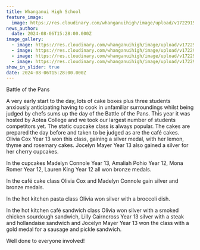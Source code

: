 ```yaml
---
title: Whanganui High School
feature_image:
  image: https://res.cloudinary.com/whanganuihigh/image/upload/v1722915017/News/Battle_of_Pans.jpg
news_author:
  date: 2024-08-06T15:28:00.000Z
image_gallery:
  - image: https://res.cloudinary.com/whanganuihigh/image/upload/v1722915021/News/Battle_of_pans1.jpg
  - image: https://res.cloudinary.com/whanganuihigh/image/upload/v1722915018/News/battle_of_pans4.jpg
  - image: https://res.cloudinary.com/whanganuihigh/image/upload/v1722915017/News/Battle_of_pans2.jpg
  - image: https://res.cloudinary.com/whanganuihigh/image/upload/v1722915017/News/battle_of_pans3.jpg
show_in_slider: true
date: 2024-08-06T15:28:00.000Z
---
```

Battle of the Pans

A very early start to the day, lots of cake boxes plus three students anxiously anticipating having to cook in unfamiliar surroundings whilst being judged by chefs sums up the day of the Battle of the Pans. This year it was hosted by Aotea College and we took our largest number of students competitors yet. The static cupcake class is always popular. The cakes are prepared the day before and taken to be judged as are the café cakes. Olivia Cox Year 13 won this class, gaining a silver medal, with her lemon, thyme and rosemary cakes. Jocelyn Mayer Year 13 also gained a silver for her cherry cupcakes.

In the cupcakes Madelyn Connole Year 13, Amaliah Pohio Year 12, Mona Romer Year 12, Lauren King Year 12 all won bronze medals.

In the café cake class Olivia Cox and Madelyn Connole gain silver and bronze medals.

In the hot kitchen pasta class Olivia won silver with a broccoli dish.

In the hot kitchen café sandwich class Olivia won silver with a smoked chicken sourdough sandwich, Lilly Cairncross Year 13 silver with a steak and hollandaise sandwich and Jocelyn Mayer Year 13 won the class with a gold medal for a sausage and pickle sandwich.

Well done to everyone involved!
